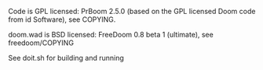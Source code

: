 
Code is GPL licensed: PrBoom 2.5.0 (based on the GPL licensed Doom code from id Software), see COPYING.

doom.wad is BSD licensed: FreeDoom 0.8 beta 1 (ultimate), see freedoom/COPYING

See doit.sh for building and running

